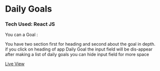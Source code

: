 # Daily Goals
### Tech Used: React JS

You can a Goal :

You have two section first for heading and second about the goal in depth.
if you click on heading of app Daily Goal the input field will be dis-appear
after making a list of daily goals you can hide input field for more space

[Live View](https://master--addyourgails.netlify.app/)
